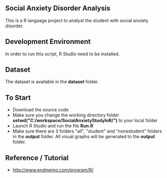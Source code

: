 ## Social Anxiety Disorder Analysis
This is a R langaage project to analyst the student with social anxiety disorder.

## Development Environment
In order to run this script, R Studio need to be installed. 

## Dataset
The dataset is available in the **dataset** folder. 

## To Start
- Download the source code 
- Make sure you change the working directory folder **setwd("C:/workspace/SocialAnxietyStudyInR/")** to your local folder
- Launch R Studio and run the file **Run.R**
- Make sure there are 3 folders "all", "student" and "nonestudent" folders in the **output** folder. All visual graphs will be generated to the **output** folder.

## Reference / Tutorial
- http://www.endmemo.com/program/R/
